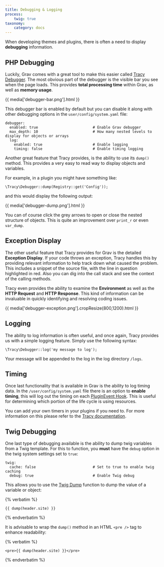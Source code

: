 ```yaml
---
title: Debugging & Logging
process:
	twig: true
taxonomy:
    category: docs
---
```


When developing themes and plugins, there is often a need to display **debugging** information. 

## PHP Debugging

Luckily, Grav comes with a great tool to make this easier called [Tracy Debugger][tracy]. The most obvious part of the debugger is the visible bar you see when the page loads.  This provides **total processing time** within Grav, as well as **memory usage**. 

{{ media['debugger-bar.png'].html }}

This debugger bar is enabled by default but you can disable it along with other debugging options in the `user/config/system.yaml` file:

```
debugger:
  enabled: true                         # Enable Grav debugger
  max_depth: 10                         # How many nested levels to display for objects or arrays
  log:
    enabled: true                       # Enable logging
    timing: false                       # Enable timing logging
```

Another great feature that Tracy provides, is the ability to use its `dump()` method. This provides a very easy to read way to display objects and variables.

For example, in a plugin you might have something like:

```
\Tracy\Debugger::dump(Registry::get('Config'));
```

and this would display the following output:

{{ media['debugger-dump.png'].html }}

You can of course click the grey arrows to open or close the nested structure of objects. This is quite an improvement over `print_r` or even `var_dump`.

## Exception Display

The other useful feature that Tracy provides for Grav is the detailed **Exception Display**. If your code throws an exception, Tracy handles this by providing relevant information to help track down what caused the problem.  This includes a snippet of the source file, with the line in question highlighted in red.  Also you can dig into the call stack and see the context of the calling methods. 

Tracy even provides the ability to examine the **Environment** as well as the **HTTP Request** and **HTTP Response**.  This kind of information can be invaluable in quickly identifying and resolving coding issues.

{{ media['debugger-exception.png'].cropResize(800,1200).html }}

## Logging

The ability to log information is often useful, and once again, Tracy provides us with a simple logging feature.  Simply use the following syntax:

```
\Tracy\Debugger::log('my message to log');
```

Your message will be appended to the log in the log directory `/logs`.

## Timing

Once last functionality that is available in Grav is the ability to log timing data.  In the `/user/config/system.yaml` file there is an option to **enable timing**, this will log out the timing on each [PluginEvent Hook][hook].  This is useful for determining which portion of the life cycle is using resources.

You can add your own timers in your plugins if you need to.  For more information on this please refer to the [Tracy documentation][tracydocs].

## Twig Debugging

One last type of debugging available is the ability to dump twig variables from a Twig template.  For this to function, you **must** have the `debug` option in the twig system settings set to `true`:

```
twig:
  cache: false                          # Set to true to enable twig caching
  debug: true                           # Enable Twig debug
```

This allows you to use the [Twig Dump][dump] function to dump the value of a variable or object:

{% verbatim %}
```
{{ dump(header.site) }}
```
{% endverbatim %}

It is advisable to wrap the `dump()` method in an HTML `<pre />` tag to enhance readability:

{% verbatim %}
```
<pre>{{ dump(header.site) }}</pre>
```
{% endverbatim %}

[tracy]: https://github.com/nette/tracy
[hook]: ../plugins/event-hooks
[tracydocs]: https://github.com/nette/tracy
[dump]: http://twig.sensiolabs.org/doc/functions/dump.html
